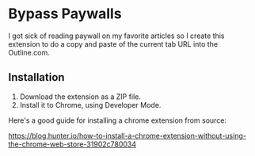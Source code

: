 # Bypass Paywalls

I got sick of reading paywall on my favorite articles so I create this extension to do a copy and paste of the current tab URL into the Outline.com.

## Installation

1. Download the extension as a ZIP file.
2. Install it to Chrome, using Developer Mode.

Here's a good guide for installing a chrome extension from source:

https://blog.hunter.io/how-to-install-a-chrome-extension-without-using-the-chrome-web-store-31902c780034